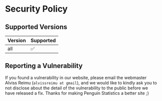 # Security Policy

## Supported Versions

| Version | Supported          |
| ------- | ------------------ |
| all     | :white_check_mark: |

## Reporting a Vulnerability

If you found a vulnerability in our website, please email the webmaster Alviss Reimu (`alvissreimu at gmail`), and we would like to kindly ask you to not disclose about the detail of the vulnerability to the public before we have released a fix. Thanks for making Penguin Statistics a better site ;)
